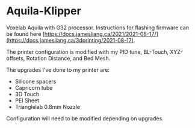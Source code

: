 # Aquila-Klipper
Voxelab Aquila with G32 processor. Instructions for flashing firmware can be found here [https://docs.jamesliang.ca/2021/2021-08-17/](https://docs.jamesliang.ca/3dprinting/2021-08-17).

The printer configuration is modified with my PID tune, BL-Touch, XYZ-offsets, Rotation Distance, and Bed Mesh.

The upgrades I've done to my printer are:
- Silicone spacers
- Capricorn tube
- 3D Touch
- PEI Sheet
- Trianglelab 0.8mm Nozzle

Configuration will need to be modified depending on upgrades.
